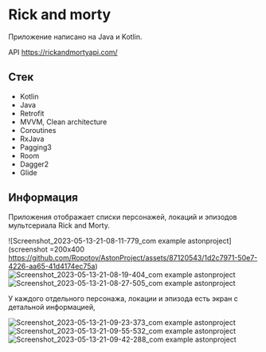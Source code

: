 # Rick and morty
Приложение написано на Java и Kotlin.

API https://rickandmortyapi.com/

## Стек

* Kotlin
* Java
* Retrofit
* MVVM, Clean architecture
* Coroutines
* RxJava
* Pagging3
* Room
* Dagger2
* Glide

## Информация

Приложения отображает списки персонажей, локаций и эпизодов мультсериала Rick and Morty.

![Screenshot_2023-05-13-21-08-11-779_com example astonproject](screenshot =200x400 https://github.com/Ropotov/AstonProject/assets/87120543/1d2c7971-50e7-4226-aa65-41d4174ec75a)
![Screenshot_2023-05-13-21-08-19-404_com example astonproject](https://github.com/Ropotov/AstonProject/assets/87120543/bfb497c1-3f24-472c-ba30-c25a473878fb)
![Screenshot_2023-05-13-21-08-27-505_com example astonproject](https://github.com/Ropotov/AstonProject/assets/87120543/691f4dc8-7938-4ee7-9d56-efe97cea2d11)


У каждого отдельного персонажа, локации и эпизода есть экран с детальной информацией, 

![Screenshot_2023-05-13-21-09-23-373_com example astonproject](https://github.com/Ropotov/AstonProject/assets/87120543/0833cbb2-67b7-4a02-825e-759bc379c65b)
![Screenshot_2023-05-13-21-09-55-532_com example astonproject](https://github.com/Ropotov/AstonProject/assets/87120543/588d43f2-0e25-47bd-8436-2ab1881074fa)
![Screenshot_2023-05-13-21-09-42-288_com example astonproject](https://github.com/Ropotov/AstonProject/assets/87120543/4573f571-46d6-4d8a-8a20-6558f1d29e83)

